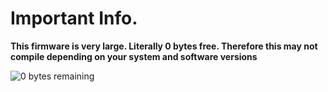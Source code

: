 # Important Info. 

**This firmware is very large. Literally 0 bytes free. Therefore this may not compile depending on your system and software versions** 

![0 bytes remaining](https://raw.githubusercontent.com/toastedmangoes/6col/master/images/0-bytes.png)
